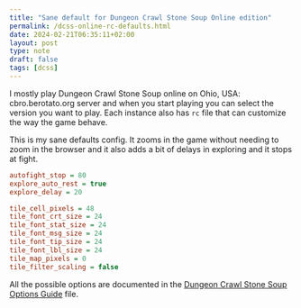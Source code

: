 ```yaml
---
title: "Sane default for Dungeon Crawl Stone Soup Online edition"
permalink: /dcss-online-rc-defaults.html
date: 2024-02-21T06:35:11+02:00
layout: post
type: note
draft: false
tags: [dcss]
---
```


I mostly play Dungeon Crawl Stone Soup online on Ohio, USA: cbro.berotato.org server and
when you start playing you can select the version you want to play. Each instance also
has `rc` file that can customize the way the game behave.

This is my sane defaults config. It zooms in the game without needing to zoom in the
browser and it also adds a bit of delays in exploring and it stops at fight.

```ini
autofight_stop = 80
explore_auto_rest = true
explore_delay = 20

tile_cell_pixels = 48
tile_font_crt_size = 24
tile_font_stat_size = 24
tile_font_msg_size = 24
tile_font_tip_size = 24
tile_font_lbl_size = 24
tile_map_pixels = 0
tile_filter_scaling = false
```

All the possible options are documented in the [Dungeon Crawl Stone Soup Options
Guide](https://github.com/crawl/crawl/blob/master/crawl-ref/docs/options_guide.txt)
file.

